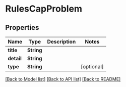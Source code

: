 # RulesCapProblem

## Properties
Name | Type | Description | Notes
------------ | ------------- | ------------- | -------------
**title** | **String** |  | 
**detail** | **String** |  | 
**type** | **String** |  | [optional] 

[[Back to Model list]](../README.md#documentation-for-models) [[Back to API list]](../README.md#documentation-for-api-endpoints) [[Back to README]](../README.md)



